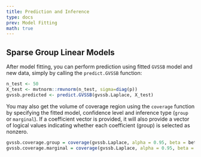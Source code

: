 ```yaml
---
title: Prediction and Inference
type: docs
prev: Model Fitting
math: true
---
```


## Sparse Group Linear Models
After model fitting, you can perform prediction using fitted `GVSSB` model and new data, simply by calling the `predict.GVSSB` function:

```r {filename="example - GVSSB prediction"}
n_test <- 50
X_test <- mvtnorm::rmvnorm(n_test, sigma=diag(p))
gvssb.predicted <- predict.GVSSB(gvssb.Laplace, X_test)
```
You may also get the volume of coverage region using the `coverage` function by specifying the fitted model, confidence level and inference type (`group` or `marginal`). If a coefficient vector is provided, it will also provide a vector of logical values indicating whether each coefficient (group) is selected as nonzero.

```r {filename='example - GVSSB coverage'}
gvssb.coverage.group = coverage(gvssb.Laplace, alpha = 0.95, beta = beta, type = "group")
gvssb.coverage.marginal = coverage(gvssb.Laplace, alpha = 0.95, beta = beta, type = "marginal")
```
